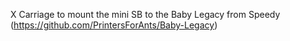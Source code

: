 X Carriage to mount the mini SB to the Baby Legacy from Speedy (https://github.com/PrintersForAnts/Baby-Legacy)
